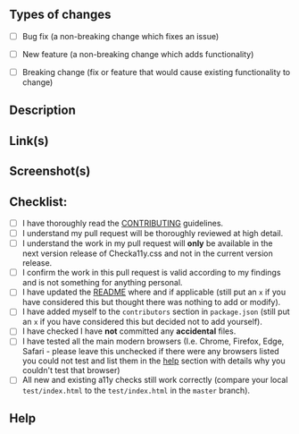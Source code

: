 <!-- Provide a general summary of your changes in the title above -->

<!-- If this pull request is to check for a new a11y feature or modify an existing a11y feature check, please label it as `a11y feature` -->
<!-- If this pull request is to enhance anything else in the project (I.e. linting, dependencies, README, architecture, etc), please label it as `project enhancement` -->

## Types of changes
<!-- What types of changes does your code introduce? Put an `x` in all the boxes that apply: -->
- [ ] Bug fix (a non-breaking change which fixes an issue)
- [ ] New feature (a non-breaking change which adds functionality)
- [ ] Breaking change (fix or feature that would cause existing functionality to change)


## Description
<!-- Describe your changes in clear detail -->
<!-- Why is this change required? What problem does it solve? -->
<!-- If it resolves an open issue, please link to the issue here. For example "Resolves: #1337" -->

## Link(s)
<!-- Please provide any relevant links used in your investigation in this work. -->
<!-- Try linking to trusted sites such as w3.org, developer.mozilla.org, a11yproject.com, inclusive-components.design, etc -->

## Screenshot(s)
<!-- Please include at least 1 screenshot if you have labelled this pull request as `a11y feature` -->

## Checklist:
<!-- Put an `x` in all the boxes that apply. -->
<!-- Please do not submit the PR for review until most of the boxes are completed. -->
<!-- If you're unsure about any of these, don't hesitate to ask. We're here to help! -->
- [ ] I have thoroughly read the [CONTRIBUTING](../CONTRIBUTING.md) guidelines.
- [ ] I understand my pull request will be thoroughly reviewed at high detail.
- [ ] I understand the work in my pull request will **only** be available in the next version release of Checka11y.css and not in the current version release.
- [ ] I confirm the work in this pull request is valid according to my findings and is not something for anything personal.
- [ ] I have updated the [README](../README.md) where and if applicable (still put an `x` if you have considered this but thought there was nothing to add or modify).
- [ ] I have added myself to the `contributors` section in `package.json` (still put an `x` if you have considered this but decided not to add yourself).
- [ ] I have checked I have **not** committed any **accidental** files.
- [ ] I have tested all the main modern browsers (I.e. Chrome, Firefox, Edge, Safari - please leave this unchecked if there were any browsers listed you could not test and list them in the [help](#help) section with details why you couldn't test that browser)
- [ ] All new and existing a11y checks still work correctly (compare your local `test/index.html` to the `test/index.html` in the `master` branch).

## Help
<!-- Please provide any details here that you require any further help or assistance with. -->
<!-- E.g. I could not test in Safari because I do not have access to an Apple device. -->
